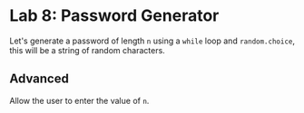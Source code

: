 
# Lab 8: Password Generator

Let's generate a password of length `n` using a `while` loop and `random.choice`, this will be a string of random characters.


## Advanced

Allow the user to enter the value of `n`.



[//]: # (show them the 'string builder pattern', how a string is build one character at a time)





